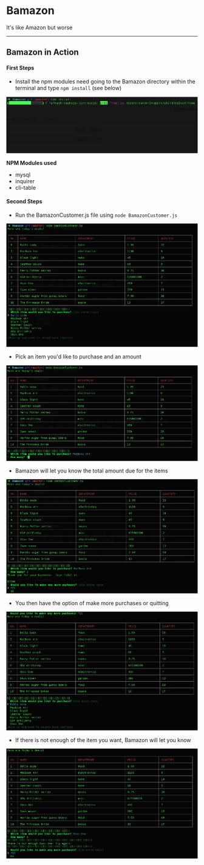 # Bamazon

It's like Amazon but worse

---
## Bamazon in Action

#### First Steps

* Install the npm modules need going to the Bamazon directory within the terminal and type `npm install` (see below)

![screenshotinstalling npm modules](images/screenshotNPMInstall.png)

**NPM Modules used**
* mysql
* inquirer
* cli-table

#### Second Steps

* Run the BamazonCustomer.js file using `node BamazonCustomer.js`

![screenshot](images/01BamazonStart.png)

* Pick an item you'd like to purchase and an amount

![screenshot](images/02BamazonPick.png)

* Bamazon will let you know the total amount due for the items

![screenshot](images/03BamazonTotal.png)

* You then have the option of make more purchases or quitting

![screenshot](images/04BamazonNewAmount.png)

* If there is not enough of the item you want, Bamazon will let you know

![screenshot](images/05BamazonNotEnough.png)
